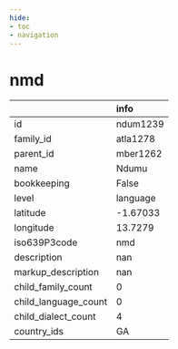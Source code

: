 ```yaml
---
hide:
- toc
- navigation
---
```

# nmd
|                      | info     |
|:---------------------|:---------|
| id                   | ndum1239 |
| family_id            | atla1278 |
| parent_id            | mber1262 |
| name                 | Ndumu    |
| bookkeeping          | False    |
| level                | language |
| latitude             | -1.67033 |
| longitude            | 13.7279  |
| iso639P3code         | nmd      |
| description          | nan      |
| markup_description   | nan      |
| child_family_count   | 0        |
| child_language_count | 0        |
| child_dialect_count  | 4        |
| country_ids          | GA       |